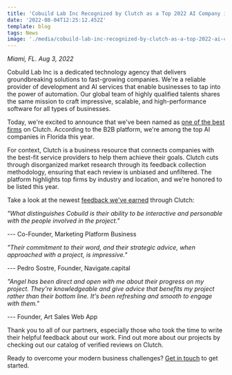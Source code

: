 ```yaml
---
title: 'Cobuild Lab Inc Recognized by Clutch as a Top 2022 AI Company in Florida'
date: '2022-08-04T12:25:12.452Z'
template: blog
tags: News
image: './media/cobuild-lab-inc-recognized-by-clutch-as-a-top-2022-ai-company-in-florida.png'
---
```


_Miami, FL. Aug 3, 2022_

Cobuild Lab Inc is a dedicated technology agency that delivers groundbreaking solutions to fast-growing companies. We're a reliable provider of development and AI services that enable businesses to tap into the power of automation. Our global team of highly qualified talents shares the same mission to craft impressive, scalable, and high-performance software for all types of businesses.

Today, we're excited to announce that we've been named as [one of the best firms](https://clutch.co/developers/artificial-intelligence/miami) on Clutch. According to the B2B platform, we're among the top AI companies in Florida this year.

For context, Clutch is a business resource that connects companies with the best-fit service providers to help them achieve their goals. Clutch cuts through disorganized market research through its feedback collection methodology, ensuring that each review is unbiased and unfiltered. The platform highlights top firms by industry and location, and we're honored to be listed this year.

Take a look at the newest [feedback we've earned](https://clutch.co/profile/cobuild-lab?sort_by=date_DESC&project_cost=&service_provided=&review_type=#reviews) through Clutch:

_"What distinguishes Cobuild is their ability to be interactive and personable with the people involved in the project."_

--- Co-Founder, Marketing Platform Business

_"Their commitment to their word, and their strategic advice, when approached with a project, is impressive."_

--- Pedro Sostre, Founder, Navigate.capital

_"Angel has been direct and open with me about their progress on my project. They're knowledgeable and give advice that benefits my project rather than their bottom line. It's been refreshing and smooth to engage with them."_

--- Founder, Art Sales Web App

Thank you to all of our partners, especially those who took the time to write their helpful feedback about our work. Find out more about our projects by checking out our catalog of verified reviews on Clutch.

Ready to overcome your modern business challenges? [Get in touch](https://www.cobuildlab.com/services/) to get
started.
